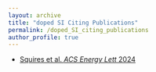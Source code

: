 ```yaml
---
layout: archive
title: "doped SI Citing Publications"
permalink: /doped_SI_citing_publications
author_profile: true
---
```


- [Squires et al. _ACS Energy Lett_ 2024](../files/doped_SI_citing_publications/nz4c01307_si_001.pdf)
